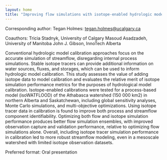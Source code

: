 ```yaml
---
layout: home
title: "Improving flow simulations with isotope-enabled hydrologic model calibration"
---
```



Corresponding author: Tegan Holmes: tegan.holmes@ucalgary.ca

Coauthors: Tricia Stadnyk, University of Calgary
 Masoud Asadzadeh, University of Manitoba
 John J. Gibson, InnoTech Alberta 

Conventional hydrologic model calibration approaches focus on the accurate simulation of streamflow, disregarding internal process simulations. Stable isotope tracers can provide additional information on water sources, fluxes, and storages, which can be used to inform hydrologic model calibration. This study assesses the value of adding isotope data to model calibration and evaluates the relative merit of isotope simulation performance metrics for the purposes of hydrological model calibration. Isotope-enabled calibrations were tested for a process-based model (isoWATFLOOD) of the Athabasca watershed (150 000 km2) in northern Alberta and Saskatchewan, including global sensitivity analyses, Monte Carlo simulations, and multi-objective optimizations. Using isotope tracer data in calibration is found to improve both process and streamflow component identifiability. Optimizing both flow and isotope simulation performance produces better flow simulation ensembles, with improved observation capture and validation performance, relative to optimizing flow simulations alone. Overall, including isotope tracer simulation performance in calibration led to more robust streamflow modeling, even in a mesoscale watershed with limited isotope observation datasets.

Preferred format: Oral presentation
